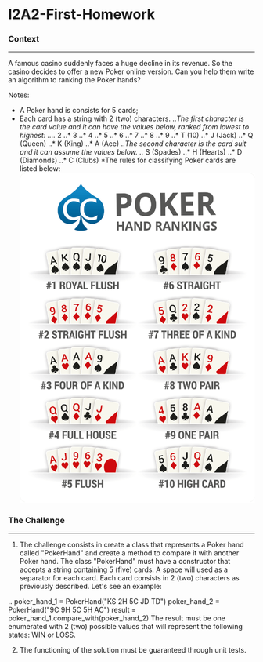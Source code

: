 # I2A2-First-Homework

### Context
---
A famous casino suddenly faces a huge decline in its revenue. So the casino decides to offer a new Poker online version. Can you help them write an algorithm to ranking the Poker hands?

Notes:

* A Poker hand is consists for 5 cards;
* Each card has a string with 2 (two) characters.
	..*The first character is the card value and it can have the values below, ranked from lowest to highest:
		....* 2
		..* 3
		..* 4
		..* 5
		..* 6
		..* 7
		..* 8
		..* 9
		..* T (10)
		..* J (Jack)
		..* Q (Queen)
		..* K (King)
		..* A (Ace)
	..*The second character is the card suit and it can assume the values below.
		..* S (Spades)
		..* H (Hearts)
		..* D (Diamonds)
		..* C (Clubs)
*The rules for classifying Poker cards are listed below:
![](https://github.com/Ceviche98/I2A2-First-Homework/blob/master/poker-hand-rankings.png )


### The Challenge
---

1. The challenge consists in create a class that represents a Poker hand called "PokerHand" and create a method to compare it with another Poker hand. The class "PokerHand" must have a constructor that accepts a string containing 5 (five) cards. A space will used as a separator for each card. Each card consists in 2 (two) characters as previously described. Let's see an example:

.. poker_hand_1 = PokerHand("KS 2H 5C JD TD")
poker_hand_2 = PokerHand("9C 9H 5C 5H AC")
result = poker_hand_1.compare_with(poker_hand_2)
The result must be one enumerated with 2 (two) possible values that will represent
the following states: WIN or LOSS.

2. The functioning of the solution must be guaranteed through unit tests. 